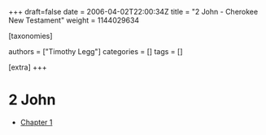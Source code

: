 +++
draft=false
date = 2006-04-02T22:00:34Z
title = "2 John - Cherokee New Testament"
weight = 1144029634

[taxonomies]

authors = ["Timothy Legg"]
categories = []
tags = []

[extra]
+++
# 2 John

* [Chapter 1](@/Cherokee-New-Testament/2-John/2401/index.md)

